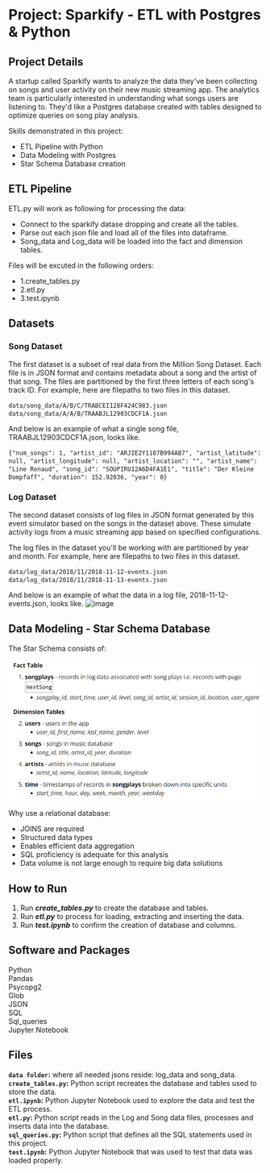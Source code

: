 # Project: Sparkify - ETL with Postgres & Python

## Project Details
A startup called Sparkify wants to analyze the data they've been collecting on songs and user activity on their new music streaming app. The analytics team is particularly interested in understanding what songs users are listening to. They'd like a Postgres database created with tables designed to optimize queries on song play analysis.  

Skills demonstrated in this project: 
* ETL Pipeline with Python
* Data Modeling with Postgres  
* Star Schema Database creation


## ETL Pipeline

  ETL.py will work as following for processing the data:
- Connect to the sparkify datase dropping and create all the tables.
- Parse out each json file and load all of the files into dataframe.
- Song_data and Log_data will be loaded into the fact and dimension tables.

Files will be excuted in the following orders:

- 1.create_tables.py
- 2.etl.py
- 3.test.ipynb

## Datasets
### Song Dataset

The first dataset is a subset of real data from the Million Song Dataset. Each file is in JSON format and contains metadata about a song and the artist of that song. The files are partitioned by the first three letters of each song's track ID. For example, here are filepaths to two files in this dataset.
```
data/song_data/A/B/C/TRABCEI128F424C983.json
data/song_data/A/A/B/TRAABJL12903CDCF1A.json
```
And below is an example of what a single song file, TRAABJL12903CDCF1A.json, looks like.
```
{"num_songs": 1, "artist_id": "ARJIE2Y1187B994AB7", "artist_latitude": null, "artist_longitude": null, "artist_location": "", "artist_name": "Line Renaud", "song_id": "SOUPIRU12A6D4FA1E1", "title": "Der Kleine Dompfaff", "duration": 152.92036, "year": 0}
```

### Log Dataset

The second dataset consists of log files in JSON format generated by this event simulator based on the songs in the dataset above. These simulate activity logs from a music streaming app based on specified configurations.  

The log files in the dataset you'll be working with are partitioned by year and month. For example, here are filepaths to two files in this dataset.
```
data/log_data/2018/11/2018-11-12-events.json
data/log_data/2018/11/2018-11-13-events.json
```
And below is an example of what the data in a log file, 2018-11-12-events.json, looks like.
![image](https://github.com/CyndiMorris/AnalyticsProjects/assets/159286868/c6a04a61-e096-4a87-99fc-281e4c0f0539)  

## Data Modeling - Star Schema Database
The Star Schema consists of:   

<img src="https://github.com/CyndiMorris/AnalyticsProjects/blob/main/Sparkify/assets/FactDimensionTables.png" style="width:650px">     

Why use a relational database: 
- JOINS are required
- Structured data types
- Enables efficient data aggregation   
-  SQL proficiency is adequate for this analysis
-  Data volume is not large enough to require big data solutions 

## How to Run

1. Run ***create_tables.py*** to create the database and tables.
2. Run ***etl.py*** to process for loading, extracting and inserting the data.
3. Run ***test.ipynb*** to confirm the creation of database and columns.

## Software and Packages

Python   
Pandas  
Psycopg2   
Glob   
JSON   
SQL   
Sql_queries     
Jupyter Notebook  


## Files
**`data folder`:** where all needed jsons reside: log_data and song_data.  
**`create_tables.py`:** Python script recreates the database and tables used to store the data.  
**`etl.ipynb`:** Python Jupyter Notebook used to explore the data and test the ETL process.  
**`etl.py`:** Python script reads in the Log and Song data files, processes and inserts data into the database.  
**`sql_queries.py`:** Python script that defines all the SQL statements used in this project.  
**`test.ipynb`:** Python Jupyter Notebook that was used to test that data was loaded properly.  
